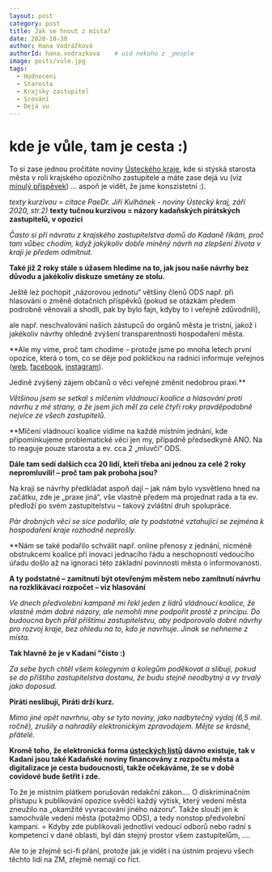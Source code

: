 ```yaml
---
layout: post
category: post
title: Jak se hnout z místa?   
date: 2020-10-30
author: Hana Vodrážková
authorId: hana.vodrazkova    # uid nekoho z _people
image: posts/vule.jpg
tags:
  - Hodnoceni
  - Starosta
  - Krajsky zastupitel
  - Srování
  - Dejá vu
---
```


# kde je vůle, tam je cesta :) 


To si zase jednou pročítáte noviny [Ústeckého kraje](http://www.kr-ustecky.cz/listy-usteckeho-kraje/ds-25003), kde si stýská starosta města v roli krajského opozičního zastupitele a máte zase dejá vu (viz [minulý příspěvek](https://kadan.pirati.cz/aktuality/mikulas.html)) ... aspoň je vidět, že jsme konszistetní :).

*texty kurzívou = citace PaeDr. Jiří Kulhánek - noviny Ústecký kraj, září 2020, str.2)*
**texty tučnou kurzivou = názory kadaňských pirátských zastupitelů, v opozici**

*Často si při návratu z  krajského zastupitelstva domů do Kadaně říkám, proč tam vůbec chodím, když jakýkoliv dobře míněný návrh na zlepšení života v  kraji je předem odmítnut.*

**Také již 2 roky stále s úžasem hledíme na to, jak jsou naše návrhy bez důvodu a jakékoliv diskuze smetány ze stolu.** 

Ještě lez pochopit „názorovou jednotu“ většiny členů ODS např. při hlasování o změně dotačních příspěvků (pokud se otázkám předem podrobně věnovali a shodli, pak by bylo fajn, kdyby to i veřejně zdůvodnili), 

ale např. neschvalování našich zástupců do orgánů města je tristní, jakož i jakékoliv návrhy ohledně zvýšení transparentnosti hospodaření města.

  **Ale my víme, proč tam chodíme – protože jsme po mnoha letech první opozice, která o tom, co se děje pod pokličkou na radnici informuje veřejnos ([web](https://kadan.pirati.cz/), [facebook](https://www.facebook.com/kadanpirati/), [instagram](https://www.instagram.com/piratikadan/)). 
  
Jedině zvýšený zájem občanů o věci veřejné změnit nedobrou praxi.**

*Většinou jsem se setkal s  mlčením vládnoucí koalice a  hlasování proti návrhu z  mé strany, a  že jsem jich měl za celé čtyři roky pravděpodobně nejvíce ze všech zastupitelů.*

**Mlčení vládnoucí koalice vidíme na každé místním jednání, kde připomínkujeme problematické věci jen my, případně předsedkyně ANO. Na to reaguje pouze starosta a ev. cca 2 „mluvčí“ ODS.

**Dále tam sedí dalších cca  20 lidí, kteří třeba ani jednou za celé 2 roky nepromluvili! – proč tam pak proboha jsou?**

Na kraji se návrhy předkládat aspoň dají – jak nám bylo vysvětleno hned na začátku, zde je „praxe jiná“, vše vlastně předem má projednat rada a ta ev. předloží po svém zastupitelstvu – takový zvláštní druh spolupráce.

*Pár drobných věcí se sice podařilo, ale ty podstatné vztahující se zejména k hospodaření kraje rozhodně neprošly.*

**Nám se také podařilo schválit např. online přenosy z jednání, nicméně obstrukcemi koalice při inovaci jednacího řádu a neschopností vedoucího úřadu došlo až na ignoraci této základní povinnosti města o informovanosti.

**A ty podstatné – zamítnutí být otevřeným městem nebo zamítnutí návrhu na rozklikávací rozpočet – viz hlasování**

*Ve dnech předvolební kampaně mi řekl jeden z  lídrů vládnoucí koalice, že vlastně mám dobré názory, ale nemohli mne podpořit prostě z  principu. Do budoucna bych přál příštímu zastupitelstvu, aby podporovalo dobré návrhy pro rozvoj kraje, bez ohledu na to, kdo je navrhuje. Jinak se nehneme z  místa.*

**Tak hlavně že je v Kadani "čisto :)** 

*Za sebe bych chtěl všem kolegyním a kolegům poděkovat a slibuji, pokud se do příštího zastupitelstva dostanu, že budu stejně neodbytný a  vy trvalý jako doposud.*

**Piráti neslibují, Piráti drží kurz.**

*Mimo jiné opět navrhnu, aby se tyto noviny, jako nadbytečný výdaj (6,5 mil. ročně), zrušily a  nahradily elektronickým zpravodajem. Mějte se krásně, přátelé.*

**Kromě toho, že elektronická forma [ústeckých listů](http://www.kr-ustecky.cz/listy-usteckeho-kraje/ds-25003) dávno existuje, tak v Kadani jsou také Kadaňské noviny financovány z rozpočtu města a digitalizace je cesta budoucnosti, takže očekáváme, že se v době covidové bude šetřit i zde.**

To že je místním plátkem porušován redakční zákon….
O diskriminačním přístupu k publikování opozice svědčí každý výtisk, který vedení města zneužilo na „okamžité vyvracování jiného názoru“. 
Takže slouží jen k samochvále vedení města (potažmo ODS), a tedy nonstop předvolební kampani.
= Kdyby zde publikovali jednotliví vedoucí odborů nebo radní s kompetencí v dané oblasti, byl dán stejný prostor všem zastupitelům, …. 

Ale to je zřejmě sci-fi přání, protože jak je vidět i na ústním projevu všech těchto lidí na ZM, zřejmě nemají co říct. 
 



